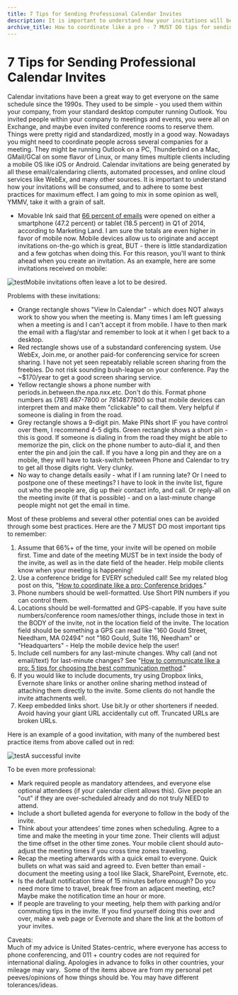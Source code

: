 ```yaml
---
title: 7 Tips for Sending Professional Calendar Invites
description: It is important to understand how your invitations will be consumed, and to adhere to some best practices from Syrinx for maximum effect.
archive_title: How to coordinate like a pro - 7 MUST DO tips for sending professional calendar invites
---
```


# 7 Tips for Sending Professional Calendar Invites

Calendar invitations have been a great way to get everyone on the same schedule since the 1990s. They used to be simple - you used them within your company, from your standard desktop computer running Outlook. You invited people within your company to meetings and events, you were all on Exchange, and maybe even invited conference rooms to reserve them. Things were pretty rigid and standardized, mostly in a good way. Nowadays you might need to coordinate people across several companies for a meeting. They might be running Outlook on a PC, Thunderbird on a Mac, GMail/GCal on some flavor of Linux, or many times multiple clients including a mobile OS like iOS or Android. Calendar invitations are being generated by all these email/calendaring clients, automated processes, and online cloud services like WebEx, and many other sources. It is important to understand how your invitations will be consumed, and to adhere to some best practices for maximum effect. I am going to mix in some opinion as well, YMMV, take it with a grain of salt.

  * Movable Ink said that [66 percent of emails](http://marketingland.com/34-percent-email-opens-now-happen-pc-83277) were opened on either a smartphone (47.2 percent) or tablet (18.5 percent) in Q1 of 2014, according to Marketing Land. I am sure the totals are even higher in favor of mobile now. Mobile devices allow us to originate and accept invitations on-the-go which is great, BUT - there is little standardization and a few gotchas when doing this. For this reason, you'll want to think ahead when you create an invitation. As an example, here are some invitations received on mobile:

![test](http://pictures.brafton.com/x_0_0_0_14117030_800.jpg)Mobile invitations often leave a lot to be desired.

Problems with these invitations:

  * Orange rectangle shows "View In Calendar" \- which does NOT always work to show you when the meeting is. Many times I am left guessing when a meeting is and I can't accept it from mobile. I have to then mark the email with a flag/star and remember to look at it when I get back to a desktop.
  * Red rectangle shows use of a substandard conferencing system. Use WebEx, Join.me, or another paid-for conferencing service for screen sharing. I have not yet seen repeatably reliable screen sharing from the freebies. Do not risk sounding bush-league on your conference. Pay the ~$170/year to get a good screen sharing service.
  * Yellow rectangle shows a phone number with periods.in.between.the.npa.nxx.etc. Don't do this. Format phone numbers as (781) 487-7800 or 7814877800 so that mobile devices can interpret them and make them "clickable" to call them. Very helpful if someone is dialing in from the road.
  * Grey rectangle shows a 9-digit pin. Make PINs short IF you have control over them, I recommend 4-5 digits. Green rectangle shows a short pin - this is good. If someone is dialing in from the road they might be able to memorize the pin, click on the phone number to auto-dial it, and then enter the pin and join the call. If you have a long pin and they are on a mobile, they will have to task-switch between Phone and Calendar to try to get all those digits right. Very clunky.
  * No way to change details easily - what if I am running late? Or I need to postpone one of these meetings? I have to look in the invite list, figure out who the people are, dig up their contact info, and call. Or reply-all on the meeting invite (if that is possible) - and on a last-minute change people might not get the email in time.

Most of these problems and several other potential ones can be avoided through some best practices. Here are the 7 MUST DO most important tips to remember:

  1. Assume that 66%+ of the time, your invite will be opened on mobile first. Time and date of the meeting MUST be in text inside the body of the invite, as well as in the date field of the header. Help mobile clients know when your meeting is happening!
  2. Use a conference bridge for EVERY scheduled call! See my related blog post on this, "[How to coordinate like a pro: Conference bridges](http://blogs.syrinx.com/uncategorized/how-to-coordinate-like-a-pro-conference-bridges/)." 
  3. Phone numbers should be well-formatted. Use Short PIN numbers if you can control them.
  4. Locations should be well-formatted and GPS-capable. If you have suite numbers/conference room names/other things, include those in text in the BODY of the invite, not in the location field of the invite. The location field should be something a GPS can read like "160 Gould Street, Needham, MA 02494" not "160 Gould, Suite 116, Needham" or "Headquarters" \- Help the mobile device help the user!
  5. Include cell numbers for any last-minute changes. Why call (and not email/text) for last-minute changes? See "[How to communicate like a pro: 5 tips for choosing the best communication method](http://blogs.syrinx.com/uncategorized/how-to-communicate-like-a-pro-5-tips-for-choosing-the-best-communication-method/)." 
  6. If you would like to include documents, try using Dropbox links, Evernote share links or another online sharing method instead of attaching them directly to the invite. Some clients do not handle the invite attachments well.
  7. Keep embedded links short. Use bit.ly or other shorteners if needed. Avoid having your giant URL accidentally cut off. Truncated URLs are broken URLs.

Here is an example of a good invitation, with many of the numbered best practice items from above called out in red:

![test](http://pictures.brafton.com/x_0_0_0_14117031_800.jpg)A successful invite

To be even more professional:

  * Mark required people as mandatory attendees, and everyone else optional attendees (if your calendar client allows this). Give people an "out" if they are over-scheduled already and do not truly NEED to attend. 
  * Include a short bulleted agenda for everyone to follow in the body of the invite.
  * Think about your attendees' time zones when scheduling. Agree to a time and make the meeting in your time zone. Their clients will adjust the time offset in the other time zones. Your mobile client should auto-adjust the meeting times if you cross time zones traveling.
  * Recap the meeting afterwards with a quick email to everyone. Quick bullets on what was said and agreed to. Even better than email - document the meeting using a tool like Slack, SharePoint, Evernote, etc.
  * Is the default notification time of 15 minutes before enough? Do you need more time to travel, break free from an adjacent meeting, etc? Maybe make the notification time an hour or more.
  * If people are traveling to your meeting, help them with parking and/or commuting tips in the invite. If you find yourself doing this over and over, make a web page or Evernote and share the link at the bottom of your invites.

Caveats:  
Much of my advice is United States-centric, where everyone has access to phone conferencing, and 011 + country codes are not required for international dialing. Apologies in advance to folks in other countries, your mileage may vary.  Some of the items above are from my personal pet peeves/opinions of how things should be. You may have different tolerances/ideas.
